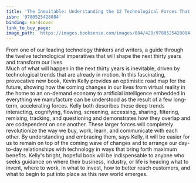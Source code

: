 ```yaml
---
title: 'The Inevitable: Understanding the 12 Technological Forces That Will Shape Our Future'
isbn: '9780525428084'
binding: Hardcover
link_to_buy_page:
image_path: 'https://images.booksense.com/images/084/428/9780525428084.jpg'
---
```



From one of our leading technology thinkers and writers, a guide through the twelve technological imperatives that will shape the next thirty years and transform our lives&nbsp;
<br>Much of what will happen in the next thirty years is inevitable, driven by technological trends that are already in motion. In this fascinating, provocative new book, Kevin Kelly provides an optimistic road map for the future, showing how the coming changes in our lives from virtual reality in the home to an on-demand economy to artificial intelligence embedded in everything we manufacture can be understood as the result of a few long-term, accelerating forces. Kelly both describes these deep trends interacting, cognifying, flowing, screening, accessing, sharing, filtering, remixing, tracking, and questioning and demonstrates how they overlap and are codependent on one another. These larger forces will completely revolutionize the way we buy, work, learn, and communicate with each other. By understanding and embracing them, says Kelly, it will be easier for us to remain on top of the coming wave of changes and to arrange our day-to-day relationships with technology in ways that bring forth maximum benefits. Kelly's bright, hopeful book will be indispensable to anyone who seeks guidance on where their business, industry, or life is heading what to invent, where to work, in what to invest, how to better reach customers, and what to begin to put into place as this new world emerges.